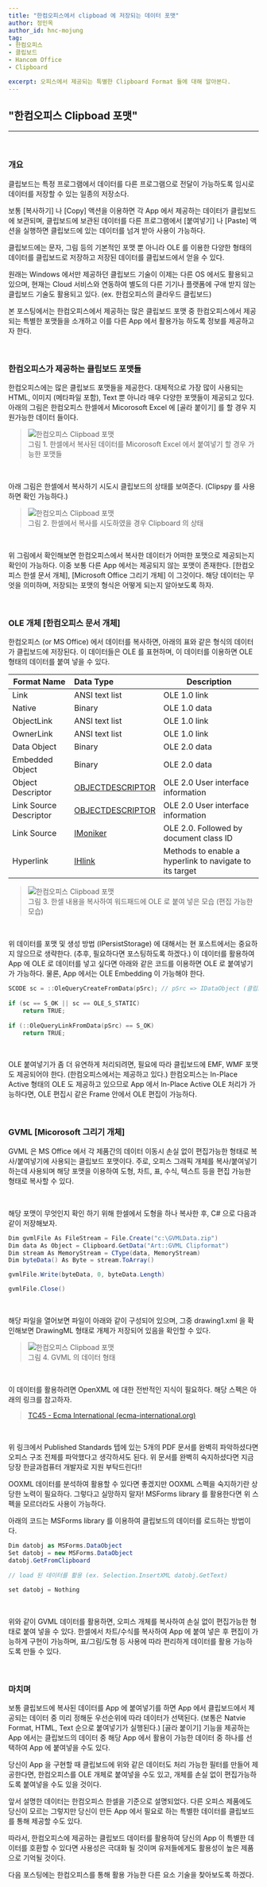 ```yaml
---
title: "한컴오피스에서 clipboad 에 저장되는 데이터 포맷"
author: 정민옥
author_id: hnc-mojung
tag:
- 한컴오피스
- 클립보드
- Hancom Office
- Clipboard

excerpt: 오피스에서 제공되는 특별한 Clipboard Format 들에 대해 알아본다.
---
```


## "한컴오피스 Clipboad 포맷"

- - -
<br>

### 개요

클립보드는 특정 프로그램에서 데이터를 다른 프로그램으로 전달이 가능하도록 임시로 데이터를 저장할 수 있는 일종의 저장소다.

보통 [복사하기] 나 [Copy] 액션을 이용하면 각 App 에서 제공하는 데이터가 클립보드에 보관되며, 클립보드에 보관된 데이터를 다른 프로그램에서 [붙여넣기] 나 [Paste] 액션을 실행하면 클립보드에 있는 데이터를 넘겨 받아 사용이 가능하다.

클립보드에는 문자, 그림 등의 기본적인 포맷 뿐 아니라 OLE 를 이용한 다양한 형태의 데이터를 클립보드로 저장하고 저장된 데이터를 클립보드에서 얻을 수 있다.

원래는 Windows 에서만 제공하던 클립보드 기술이 이제는 다른 OS 에서도 활용되고 있으며, 현재는 Cloud 서비스와 연동하여 별도의 다른 기기나 플랫폼에 구애 받지 않는 클립보드 기술도 활용되고 있다. (ex. 한컴오피스의 클라우드 클립보드)

본 포스팅에서는 한컴오피스에서 제공하는 많은 클립보드 포맷 중 한컴오피스에서 제공되는 특별한 포맷들을 소개하고 이를 다른 App 에서 활용가능 하도록 정보를 제공하고자 한다.

<br>

### 한컴오피스가 제공하는 클립보드 포맷들

한컴오피스에는 많은 클립보드 포맷들을 제공한다. 대체적으로 가장 많이 사용되는 HTML, 이미지 (메타파일 포함), Text 뿐 아니라 매우 다양한 포맷들이 제공되고 있다. 아래의 그림은 한컴오피스 한셀에서 Micorosoft Excel 에 [골라 붙이기] 를 할 경우 지원가능한 데이터 들이다.

> ![한컴오피스 Clipboad 포맷]({{site.assets}}/2021/2021-08-17-hancell-to-excel.png) <br>
> 그림 1. 한셀에서 복사된 데이터를 Micorosoft Excel 에서 붙여넣기 할 경우 가능한 포맷들

<br>

아래 그림은 한셀에서 복사하기 시도시 클립보드의 상태를 보여준다. (Clipspy 를 사용하면 확인 가능하다.)

> ![한컴오피스 Clipboad 포맷]({{site.assets}}/2021/2021-08-17-hancell-to-clipspy.png) <br>
> 그림 2. 한셀에서 복사를 시도하였을 경우 Clipboard 의 상태

<br>

위 그림에서 확인해보면 한컴오피스에서 복사한 데이터가 어떠한 포맷으로 제공되는지 확인이 가능하다. 이중 보통 다른 App 에서는 제공되지 않는 포맷이 존재한다. [한컴오피스 한셀 문서 개체], [Microsoft Office 그리기 개체] 이 그것이다. 해당 데이터는 무엇을 의미하며, 저장되는 포맷의 형식은 어떻게 되는지 알아보도록 하자.

<br>

### OLE 개체 [한컴오피스 문서 개체]

한컴오피스 (or MS Office) 에서 데이터를 복사하면, 아래의 표와 같은 형식의 데이터가 클립보드에 저장된다. 이 데이터들은 OLE 를 표현하며, 이 데이터를 이용하면 OLE 형태의 데이터를 붙여 넣을 수 있다. 

| Format Name            | Data Type                                                    | Description                                             |
| ---------------------- | :----------------------------------------------------------- | ------------------------------------------------------- |
| Link                   | ANSI text list                                               | OLE 1.0 link                                            |
| Native                 | Binary                                                       | OLE 1.0 data                                            |
| ObjectLink             | ANSI text list                                               | OLE 1.0 link                                            |
| OwnerLink              | ANSI text list                                               | OLE 1.0 link                                            |
| Data Object            | Binary                                                       | OLE 2.0 data                                            |
| Embedded Object        | Binary                                                       | OLE 2.0 data                                            |
| Object Descriptor      | [OBJECTDESCRIPTOR](https://msdn.microsoft.com/en-us/library/ms683735.aspx) | OLE 2.0 User interface information                      |
| Link Source Descriptor | [OBJECTDESCRIPTOR](https://msdn.microsoft.com/en-us/library/ms683735.aspx) | OLE 2.0 User interface information                      |
| Link Source            | [IMoniker](https://msdn.microsoft.com/en-us/library/ms679705.aspx) | OLE 2.0. Followed by document class ID                  |
| Hyperlink              | [IHlink](https://msdn.microsoft.com/en-us/library/aa767974.aspx) | Methods to enable a hyperlink to navigate to its target |

> ![한컴오피스 Clipboad 포맷]({{site.assets}}/2021/2021-08-17-hancell-ole-paste.png) <br>
> 그림 3. 한셀 내용을 복사하여 워드패드에 OLE 로 붙여 넣은 모습 (편집 가능한 모습)

<br>

위 데이터를 포맷 및 생성 방법 (IPersistStorage) 에 대해서는 현 포스트에서는 중요하지 않으므로 생략한다. (추후, 필요하다면 포스팅하도록 하겠다.) 이 데이터를 활용하여 App 에 OLE 로 데이터를 넣고 싶다면 아래와 같은 코드를 이용하면 OLE 로 붙여넣기가 가능하다. 물론, App 에서는 OLE Embedding 이 가능해야 한다.

```c++
SCODE sc = ::OleQueryCreateFromData(pSrc); // pSrc => IDataObject (클립보드 데이터)
 
if (sc == S_OK || sc == OLE_S_STATIC)
    return TRUE;
 
if (::OleQueryLinkFromData(pSrc) == S_OK)
    return TRUE;
```

<br>

OLE 붙여넣기가 좀 더 유연하게 처리되려면, 필요에 따라 클립보드에 EMF, WMF 포맷도 제공되어야 한다. (한컴오피스에서는 제공하고 있다.) 한컴오피스는 In-Place Active 형태의 OLE 도 제공하고 있으므로 App 에서 In-Place Active OLE 처리가 가능하다면, OLE 편집시 같은 Frame 안에서 OLE 편집이 가능하다.

<br>

### GVML [Micorosoft 그리기 개체]

GVML 은 MS Office 에서 각 제품간의 데이터 이동시 손실 없이 편집가능한 형태로 복사/붙여넣기에 사용되는 클립보드 포맷이다. 주로,  오피스 그래픽 개체를 복사/붙여넣기 하는데 사용되며 해당 포맷을 이용하여 도형, 차트, 표, 수식, 텍스트 등을 편집 가능한 형태로 복사할 수 있다.

<br>

해당 포맷이 무엇인지 확인 하기 위해 한셀에서 도형을 하나 복사한 후, C# 으로 다음과 같이 저장해보자.

```c#
Dim gvmlFile As FileStream = File.Create("c:\GVMLData.zip")
Dim data As Object = Clipboard.GetData("Art::GVML Clipformat")
Dim stream As MemoryStream = CType(data, MemoryStream)
Dim byteData() As Byte = stream.ToArray()

gvmlFile.Write(byteData, 0, byteData.Length)

gvmlFile.Close()
```

<br>

해당 파일을 열어보면 파일이 아래와 같이 구성되어 있으며, 그중 drawing1.xml 을 확인해보면 DrawingML 형태로 개체가 저장되어 있음을 확인할 수 있다.

> ![한컴오피스 Clipboad 포맷]({{site.assets}}/2021/2021-08-17-gvml-data.png)<br>
> 그림 4. GVML 의 데이터 형태

<br>

이 데이터를 활용하려면 OpenXML 에 대한 전반적인 지식이 필요하다. 해당 스펙은 아래의 링크를 참고하자.

> [TC45 - Ecma International (ecma-international.org)](https://www.ecma-international.org/technical-committees/tc45/)

<br>

위 링크에서 Published Standards 텝에 있는 5개의 PDF 문서를 완벽히 파악하셨다면 오피스 구조 전체를 파악했다고 생각하셔도 된다. 위 문서를 완벽히 숙지하셨다면 지금 당장 한글과컴퓨터 개발자로 지원 부탁드린다!!

OOXML 데이터를 분석하여 활용할 수 있다면 좋겠지만 OOXML 스펙을 숙지하기란 상당한 노력이 필요하다. 그렇다고 실망하지 말자!  MSForms library 를 활용한다면 위 스펙을 모르더라도 사용이 가능하다.

아래의 코드는 MSForms library 를 이용하여 클립보드의 데이터를 로드하는 방법이다.

```c#
Dim datobj as MSForms.DataObject
Set datobj = new MSForms.DataObject
datobj.GetFromClipboard
    
// load 된 데이터를 활용 (ex. Selection.InsertXML datobj.GetText)
    
set datobj = Nothing
```

<br>

위와 같이 GVML 데이터를 활용하면, 오피스 개체를 복사하여 손실 없이 편집가능한 형태로 붙여 넣을 수 있다. 한셀에서 차트/수식를 복사하여 App 에 붙여 넣은 후 편집이 가능하게 구현이 가능하며, 표/그림/도형 등 사용에 따라 편리하게 데이터를 활용 가능하도록 만들 수 있다.

<br>

### 마치며

보통 클립보드에 복사된 데이터를 App 에 붙여넣기를 하면 App 에서 클립보드에서 제공되는 데이터 중 미리 정해둔 우선순위에 따라 데이터가 선택된다. (보통은 Natvie Format, HTML, Text 순으로 붙여넣기가 실행된다.) [골라 붙이기] 기능을 제공하는 App 에서는 클립보드의 데이터 중 해당 App 에서 활용이 가능한 데이터 중 하나를 선택하여 App 에 붙여넣을 수도 있다.

당신이 App 을 구현할 때 클립보드에 위와 같은 데이터도 처리 가능한 필터를 만들어 제공한다면, 한컴오피스를 OLE 개체로 붙여넣을 수도 있고, 개체를 손실 없이 편집가능하도록 붙여넣을 수도 있을 것이다.

앞서 설명한 데이터는 한컴오피스 한셀을 기준으로 설명되었다. 다른 오피스 제품에도 당신이 모르는 그렇지만 당신이 만든 App 에서 필요로 하는 특별한 데이터를 클립보드를 통해 제공할 수도 있다.

따라서, 한컴오피스에 제공하는 클립보드 데이터를 활용하여 당신의 App 이 특별한 데이터를 호환할 수 있다면 사용성은 극대화 될 것이며 유저들에게도 활용성이 높은 제품으로 기억될 것이다.

다음 포스팅에는 한컴오피스를 통해 활용 가능한 다른 요소 기술을 찾아보도록 하겠다.

